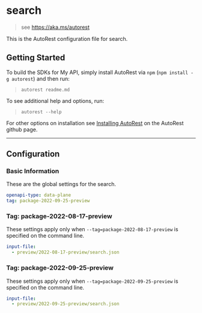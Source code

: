 # search

> see https://aka.ms/autorest

This is the AutoRest configuration file for search.

## Getting Started

To build the SDKs for My API, simply install AutoRest via `npm` (`npm install -g autorest`) and then run:

> `autorest readme.md`

To see additional help and options, run:

> `autorest --help`

For other options on installation see [Installing AutoRest](https://aka.ms/autorest/install) on the AutoRest github page.

---

## Configuration

### Basic Information

These are the global settings for the search.

```yaml
openapi-type: data-plane
tag: package-2022-09-25-preview
```

### Tag: package-2022-08-17-preview

These settings apply only when `--tag=package-2022-08-17-preview` is specified on the command line.

```yaml $(tag) == 'package-2022-08-17-preview'
input-file:
  - preview/2022-08-17-preview/search.json
```

### Tag: package-2022-09-25-preview

These settings apply only when `--tag=package-2022-09-25-preview` is specified on the command line.

```yaml $(tag) == 'package-2022-09-25-preview'
input-file:
  - preview/2022-09-25-preview/search.json
```
